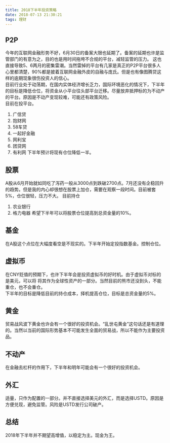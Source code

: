 ```yaml
---
title: 2018下半年投资策略
date: 2018-07-13 21:30:21
tags: 理财
---
```


## P2P
今年的互联网金融形势不好，6月30日的备案大限也延期了。备案的延期也许是监管部门的有意为之，目的也是用时间拖垮不合规的平台，减轻监管的压力。
这也直接导致5、6两月的密集雷潮。当然雷掉的平台有几家是真正的P2P平台很多人心里都清楚，90%都是披着互联网金融外皮的自融与庞氏。但是也有像图腾贷这样的逾期现象很伤投资人的信心。     
目前行业处于动荡期，在国内实体经济增长乏力，国际环境恶化的情况下，下半年的目标是降低仓位，将资金从小平台往头部平台迁移。尽量放弃抵押标的为不动产的平台。原因是不动产变现较难，可能还有政策风险。   
目前在投平台。   
1. 广信贷
2. 抱财网
3. 58车贷
4. 一起好金融
5. 网利宝
6. 团贷网
7. 有利网 
下半年预计将现有仓位降低一半。

## 股票
A股从6月开始就如同吃了泻药一般从3000点到跌破2700点。7月还没有企稳回升的趋势。但是我的内心却很想在股票上加仓，需要在观察一段时间。目前被套5%，仓位很轻，压力不大。
目前持仓
1. 农业银行
2. 格力电器
希望下半年可以将股票仓位提高到总资金量的10%。

## 基金
在A股这个点位在大幅度看空是不现实的。下半年开始定投指数基金。控制仓位。

## 虚拟币
在CNY贬值的预期下，也许下半年会是投资虚拟币的好时机。由于虚拟币对标的是美元，可以将
将其作为全球性资产的一部分。当然目前的熊市还没到头，不能重仓，也不会重仓。      
下半年的目标是降低目前的持仓成本，择机提高仓位，目标是总资金量的5%。    
 
## 黄金
贸易战风波下黄金也许会有一个很好的投资机会。“乱世屯黄金”这句话还是有道理的。当然以当前的国际形势基本不可能发生全面的贸易战，所以不能作为主要投资品。   

## 不动产
在金融去杠杆的作用下，下半年和明年可能会有一个很好的投资机会。

## 外汇
适量，只作为配置的一部分。并不直接选择美元的外汇，而是选择USTD。原因是方便兑现，避免监管。风险是USTD发行公司破产。

## 总结
2018年下半年并不期望高增值，以稳定为主。现金为王。
